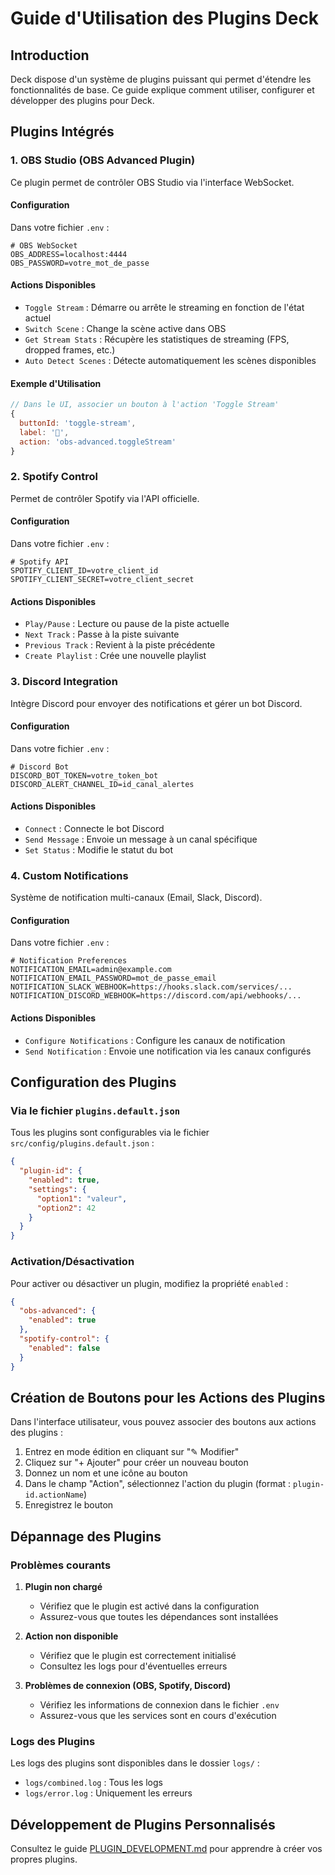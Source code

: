 # Guide d'Utilisation des Plugins Deck

## Introduction

Deck dispose d'un système de plugins puissant qui permet d'étendre les fonctionnalités de base. Ce guide explique comment utiliser, configurer et développer des plugins pour Deck.

## Plugins Intégrés

### 1. OBS Studio (OBS Advanced Plugin)

Ce plugin permet de contrôler OBS Studio via l'interface WebSocket.

#### Configuration

Dans votre fichier `.env` :

```
# OBS WebSocket
OBS_ADDRESS=localhost:4444
OBS_PASSWORD=votre_mot_de_passe
```

#### Actions Disponibles

- `Toggle Stream` : Démarre ou arrête le streaming en fonction de l'état actuel
- `Switch Scene` : Change la scène active dans OBS
- `Get Stream Stats` : Récupère les statistiques de streaming (FPS, dropped frames, etc.)
- `Auto Detect Scenes` : Détecte automatiquement les scènes disponibles

#### Exemple d'Utilisation

```javascript
// Dans le UI, associer un bouton à l'action 'Toggle Stream'
{
  buttonId: 'toggle-stream',
  label: '🎥',
  action: 'obs-advanced.toggleStream'
}
```

### 2. Spotify Control

Permet de contrôler Spotify via l'API officielle.

#### Configuration

Dans votre fichier `.env` :

```
# Spotify API
SPOTIFY_CLIENT_ID=votre_client_id
SPOTIFY_CLIENT_SECRET=votre_client_secret
```

#### Actions Disponibles

- `Play/Pause` : Lecture ou pause de la piste actuelle
- `Next Track` : Passe à la piste suivante
- `Previous Track` : Revient à la piste précédente
- `Create Playlist` : Crée une nouvelle playlist

### 3. Discord Integration

Intègre Discord pour envoyer des notifications et gérer un bot Discord.

#### Configuration

Dans votre fichier `.env` :

```
# Discord Bot
DISCORD_BOT_TOKEN=votre_token_bot
DISCORD_ALERT_CHANNEL_ID=id_canal_alertes
```

#### Actions Disponibles

- `Connect` : Connecte le bot Discord
- `Send Message` : Envoie un message à un canal spécifique
- `Set Status` : Modifie le statut du bot

### 4. Custom Notifications

Système de notification multi-canaux (Email, Slack, Discord).

#### Configuration

Dans votre fichier `.env` :

```
# Notification Preferences
NOTIFICATION_EMAIL=admin@example.com
NOTIFICATION_EMAIL_PASSWORD=mot_de_passe_email
NOTIFICATION_SLACK_WEBHOOK=https://hooks.slack.com/services/...
NOTIFICATION_DISCORD_WEBHOOK=https://discord.com/api/webhooks/...
```

#### Actions Disponibles

- `Configure Notifications` : Configure les canaux de notification
- `Send Notification` : Envoie une notification via les canaux configurés

## Configuration des Plugins

### Via le fichier `plugins.default.json`

Tous les plugins sont configurables via le fichier `src/config/plugins.default.json` :

```json
{
  "plugin-id": {
    "enabled": true,
    "settings": {
      "option1": "valeur",
      "option2": 42
    }
  }
}
```

### Activation/Désactivation

Pour activer ou désactiver un plugin, modifiez la propriété `enabled` :

```json
{
  "obs-advanced": {
    "enabled": true
  },
  "spotify-control": {
    "enabled": false
  }
}
```

## Création de Boutons pour les Actions des Plugins

Dans l'interface utilisateur, vous pouvez associer des boutons aux actions des plugins :

1. Entrez en mode édition en cliquant sur "✎ Modifier"
2. Cliquez sur "+ Ajouter" pour créer un nouveau bouton
3. Donnez un nom et une icône au bouton
4. Dans le champ "Action", sélectionnez l'action du plugin (format : `plugin-id.actionName`)
5. Enregistrez le bouton

## Dépannage des Plugins

### Problèmes courants

1. **Plugin non chargé**
   - Vérifiez que le plugin est activé dans la configuration
   - Assurez-vous que toutes les dépendances sont installées

2. **Action non disponible**
   - Vérifiez que le plugin est correctement initialisé
   - Consultez les logs pour d'éventuelles erreurs

3. **Problèmes de connexion (OBS, Spotify, Discord)**
   - Vérifiez les informations de connexion dans le fichier `.env`
   - Assurez-vous que les services sont en cours d'exécution

### Logs des Plugins

Les logs des plugins sont disponibles dans le dossier `logs/` :
- `logs/combined.log` : Tous les logs
- `logs/error.log` : Uniquement les erreurs

## Développement de Plugins Personnalisés

Consultez le guide [PLUGIN_DEVELOPMENT.md](./PLUGIN_DEVELOPMENT.md) pour apprendre à créer vos propres plugins.
